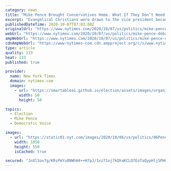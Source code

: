 ```yaml
---
category: news
title: "Mike Pence Brought Conservatives Home. What If They Don’t Need Him Anymore?"
excerpt: "Evangelical Christians were drawn to the vice president because he shared their values. But Trump’s style has made defiance of political norms, not a Pence specialty, seem appealing."
publishedDateTime: 2020-10-07T07:03:00Z
originalUrl: "https://www.nytimes.com/2020/10/07/us/politics/mike-pence-debate.html"
webUrl: "https://www.nytimes.com/2020/10/07/us/politics/mike-pence-debate.html"
ampWebUrl: "https://www.nytimes.com/2020/10/07/us/politics/mike-pence-debate.amp.html"
cdnAmpWebUrl: "https://www-nytimes-com.cdn.ampproject.org/c/s/www.nytimes.com/2020/10/07/us/politics/mike-pence-debate.amp.html"
type: article
quality: 133
heat: 133
published: true

provider:
  name: New York Times
  domain: nytimes.com
  images:
    - url: "https://smartableai.github.io/election/assets/images/organizations/nytimes.com-50x50.jpg"
      width: 50
      height: 50

topics:
  - Election
  - Mike Pence
  - Democratic Voice

images:
  - url: "https://static01.nyt.com/images/2020/10/06/us/politics/06Pence-GOP1/06Pence-GOP1-facebookJumbo.jpg"
    width: 1050
    height: 550
    isCached: true

secured: "JnXlSox7g/KRsPmYu8NWhH4++H7pJ/1xz71xj7kQhaKCLQfEoTaQypHljSPH6+dVabLFQuPHUUl40kU9aFfKFQkzTmO2R2AOW63gvTGG0LHP54fSHndJBB8ur6w1d8vz2jBYjf9uEkZdasteiXWK/KpotuGBpqs4jnnmqCu/W9PFjBd3kshjS3sYMBOvCgO4xbcjHpnzX9ZadsKTlZDDD3IY5ZyUyHB4Y5Ehs1OorbYJd2qIaff4PMU9290ya1HJshDeLj4Z9PA4ICqfS4lfub76ZxwJMXzDUX5EP/nF4olK/n5ERI0TfbNwhjv4DZbGCbUK79LumsHP0qmIB1WhW7bOYmKdkmSBaH9+g4N7Qpo=;xXm2mDy/BnSzPy26yCS0ng=="
---
```


